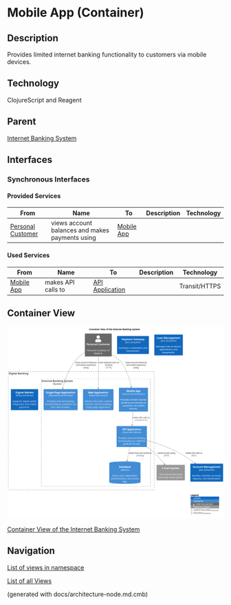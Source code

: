 # Mobile App (Container)
## Description
Provides limited internet banking functionality to customers via mobile devices.

## Technology
ClojureScript and Reagent

## Parent
[Internet Banking System](../../../mybank/digital-banking/internet-banking-system/internet-banking-system.md)

## Interfaces

### Synchronous Interfaces

#### Provided Services

| From | Name | To | Description | Technology |
|---|---|---|---|---|
| [Personal Customer](../../../mybank/personal-customer.md) | views account balances and makes payments using | [Mobile App](../../../mybank/digital-banking/internet-banking-system/mobile-app.md) |  |  |

#### Used Services

| From | Name | To | Description | Technology |
|---|---|---|---|---|
| [Mobile App](../../../mybank/digital-banking/internet-banking-system/mobile-app.md) | makes API calls to | [API Application](../../../mybank/digital-banking/internet-banking-system/api-application.md) |  | Transit/HTTPS |

## Container View
![Container View of the Internet Banking System](../../../mybank/digital-banking/internet-banking-system/container-view.png)

[Container View of the Internet Banking System](../../../mybank/digital-banking/internet-banking-system/container-view.md)


## Navigation
[List of views in namespace](./views-in-namespace.md)

[List of all Views](../../../views.md)

(generated with docs/architecture-node.md.cmb)
